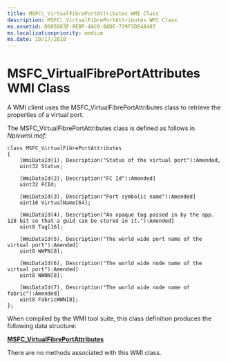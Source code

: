 ```yaml
---
title: MSFC\_VirtualFibrePortAttributes WMI Class
description: MSFC\_VirtualFibrePortAttributes WMI Class
ms.assetid: D605D63F-0EBF-44C0-8ADE-729F2DE48487
ms.localizationpriority: medium
ms.date: 10/17/2018
---
```


# MSFC\_VirtualFibrePortAttributes WMI Class


A WMI client uses the MSFC\_VirtualFibrePortAttributes class to retrieve the properties of a virtual port.

The MSFC\_VirtualFibrePortAttributes class is defined as follows in *Npivwmi.mof*:

```mof
class MSFC_VirtualFibrePortAttributes  
{  
    [WmiDataId(1), Description("Status of the virtual port"):Amended,  
    uint32 Status;  
  
    [WmiDataId(2), Description("FC Id"):Amended]  
    uint32 FCId;  
      
    [WmiDataId(3), Description("Port symbolic name"):Amended]  
    uint16 VirtualName[64];  
  
    [WmiDataId(4), Description("An opaque tag passed in by the app. 128 bit so that a guid can be stored in it."):Amended]  
    uint8 Tag[16];  
  
    [WmiDataId(5), Description("The world wide port name of the virtual port"):Amended]  
    uint8 WWPN[8];   
  
    [WmiDataId(6), Description("The world wide node name of the virtual port"):Amended]  
    uint8 WWNN[8];   
  
    [WmiDataId(7), Description("The world wide node name of fabric"):Amended]  
    uint8 FabricWWN[8];  
};  
```

When compiled by the WMI tool suite, this class definition produces the following data structure:

[**MSFC\_VirtualFibrePortAttributes**](https://msdn.microsoft.com/library/windows/hardware/hh127628)

There are no methods associated with this WMI class.

 

 





